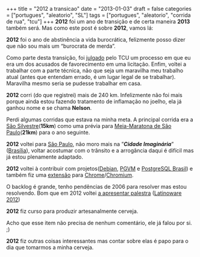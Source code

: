+++
title = "2012 a transicao"
date = "2013-01-03"
draft = false
categories = ["portugues", "aleatorio", "SL"]
tags = ["portugues", "aleatorio", "corrida de rua", "tcu"]
+++
**2012** foi um ano de transição e de certa maneira **2013** também
será. Mas como este post é sobre **2012**, vamos lá:

**2012** foi o ano de abstinência a vida burocrática, felizmente posso
dizer que não sou mais um “burocrata de merda”.

Como parte desta transição, foi
[julgado](https://www.eduardosan.com/wp-content/uploads/2012/11/acordao-25696-2010.pdf)
pelo TCU um processo em que eu era um dos acusados de favorecimento em
uma licitação. Enfim, voltei a trabalhar com a parte técnica, não que
seja um maravilha meu trabalho atual (antes que entendam errado, é um
lugar legal de se trabalhar). Maravilha mesmo seria se pudesse trabalhar
em casa.

**2012** corri (do que registrei) mais de 240 km. Infelizmente não foi
mais porque ainda estou fazendo tratamento de inflamação no joelho, ela
já ganhou nome e se chama **Nelson**.

Perdi algumas corridas que estava na minha meta. A principal corrida era
a [São Silvestre](https://www.saosilvestre.com.br/)(**15km**) como uma
prévia para [Meia-Maratona de Sâo
Paulo](https://www.yescom.com.br/meiasp)(**21km**) para o ano seguinte.

**2012** voltei para [São Paulo](https://en.wikipedia.org/wiki/S%C3%A3o_Paulo), não moro mais na ”***Cidade Imaginária***” ([Brasília](https://en.wikipedia.org/wiki/Brasilia)), voltar acostumar com o trânsito e a arrogância daqui é difícil mas já estou plenamente adaptado.

**2012** voltei à contribuir com projetos([Debian](https://www.debian.org), [PGVM](https://github.com/guedes/pgvm) e [PostgreSQL Brasil](https://www.postgresql.org.br)) e também fiz uma [extensão](https://github.com/fike/Pragma_header) para [Chrome](https://www.google.com/intl/en/chrome/browser/)/[Chromium](https://www.chromium.org/).

O backlog é grande, tenho pendências de 2006 para resolver mas estou resolvendo. Bom que em 2012 voltei [a apresentar palestra](https://www.slideshare.net/fernandoike/um-milhao-de-usurios-simultneos) ([Latinoware 2012](https://2012.latinoware.org/pt/))

**2012** fiz curso para produzir artesanalmente cerveja.

Acho que esse item não precisa de nenhum comentário, ele já falou por si. ;)

**2012** fiz outras coisas interessantes mas contar sobre elas é papo para o dia que tomarmos a minha cerveja.
